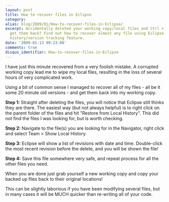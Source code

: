 ```yaml
---
layout: post
title: How to recover files in Eclipse
category: 
alias: blog/2009/01/How-to-recover-files-in-Eclipse/
excerpt: Accidentally deleted your working copy/local files and Ctrl + Z just won't
  get them back? Find out how to recover almost any file using Eclipse's built in
  history/version tracking feature.
date: '2009-01-13 09:23:00'
comments: true
disqus_identifier: How-to-recover-files-in-Eclipse
---
```


I have just this minute recovered from a very foolish mistake. A corrupted working copy lead me to wipe my local files, resulting in the loss of several hours of very complicated work.   
  
Using a bit of common sense I managed to recover all of my files - all be it some 20 minute old versions - and get them back into my working copy.  
  
**Step 1:** Straight after deleting the files, you will notice that Eclipse still thinks they are there. The easiest way (but not always helpful) is to right click on the parent folder of the files and hit "Restore from Local History". This did not find the files I was looking for, but is worth checking.  
  
**Step 2:** Navigate to the file(s) you are looking for in the Navigator, right click and select Team > Show Local History.  
  
**Step 3:** Eclipse will show a list of revisions with date and time. Double-click the most recent revision before the delete, and you will be shown the file!  
  
**Step 4:** Save this file somewhere very safe, and repeat process for all the other files you need. 
  
When you are done just grab yourself a new working copy and copy your backed up files back to their original locations!
  
This can be slightly laborious if you have been modifying several files, but in many cases it will be MUCH quicker than re-writing all of your code. 
